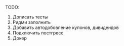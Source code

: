 TODO:
1. Дописать тесты
2. Ридми заполнить 
3. Добавить автодобовление купонов,  дивидендов
4. Подключить постгресс 
5. Докер